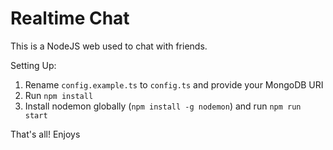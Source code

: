 # Realtime Chat

This is a NodeJS web used to chat with friends.

Setting Up:
1. Rename `config.example.ts` to `config.ts` and provide your MongoDB URI
2. Run `npm install`
3. Install nodemon globally (`npm install -g nodemon`) and run `npm run start`

That's all! Enjoys